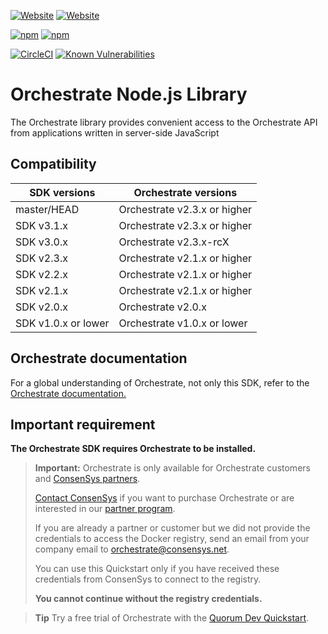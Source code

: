 [![Website](https://img.shields.io/website?label=documentation&url=https%3A%2F%2Fdocs.orchestrate.pegasys.tech%2F)](https://docs.orchestrate.pegasys.tech/)
[![Website](https://img.shields.io/website?label=website&url=https%3A%2F%2Fpegasys.tech%2Forchestrate%2F)](https://pegasys.tech/orchestrate/)

[![npm](https://img.shields.io/npm/v/pegasys-orchestrate)](https://www.npmjs.com/package/pegasys-orchestrate)
[![npm](https://img.shields.io/npm/dw/pegasys-orchestrate)](https://www.npmjs.com/package/pegasys-orchestrate)

[![CircleCI](https://img.shields.io/circleci/build/gh/PegaSysEng/orchestrate-node?token=b950a12c7c5f1ba8ae60273360c99d832301057a)](https://circleci.com/gh/PegaSysEng/orchestrate-node)
[![Known Vulnerabilities](https://snyk.io/test/github/PegaSysEng/orchestrate-node/badge.svg?targetFile=package.json)](https://snyk.io/test/github/PegaSysEng/orchestrate-node?targetFile=package.json)

# Orchestrate Node.js Library

The Orchestrate library provides convenient access to the Orchestrate API from applications written in server-side JavaScript

## Compatibility

| SDK versions        | Orchestrate versions         |
| ------------------- | ---------------------------- |
| master/HEAD         | Orchestrate v2.3.x or higher |
| SDK v3.1.x          | Orchestrate v2.3.x or higher |
| SDK v3.0.x          | Orchestrate v2.3.x-rcX       |
| SDK v2.3.x          | Orchestrate v2.1.x or higher |
| SDK v2.2.x          | Orchestrate v2.1.x or higher |
| SDK v2.1.x          | Orchestrate v2.1.x or higher |
| SDK v2.0.x          | Orchestrate v2.0.x           |
| SDK v1.0.x or lower | Orchestrate v1.0.x or lower  |

## Orchestrate documentation

For a global understanding of Orchestrate, not only this SDK, refer to the
[Orchestrate documentation.](https://docs.orchestrate.consensys.net/)

## Important requirement

**The Orchestrate SDK requires Orchestrate to be installed.**

> **Important:** Orchestrate is only available for Orchestrate customers and
> [ConsenSys partners](https://consensys.net/solutions/partnerships/).
>
> [Contact ConsenSys](https://codefi.consensys.net/orchestrate-get-in-touch) if you want to purchase Orchestrate
> or are interested in our [partner program](https://consensys.net/solutions/partnerships/).
>
> If you are already a partner or customer but we did not provide the credentials to access the
> Docker registry, send an email from your company email to [orchestrate@consensys.net](mailto:orchestrate@consensys.net).
>
> You can use this Quickstart only if you have received these credentials from ConsenSys to connect to the registry.
>
> **You cannot continue without the registry credentials.**

> **Tip** Try a free trial of Orchestrate with the [Quorum Dev Quickstart](https://github.com/PegaSysEng/quorum-dev-quickstart/tree/master/files/orchestrate). 
